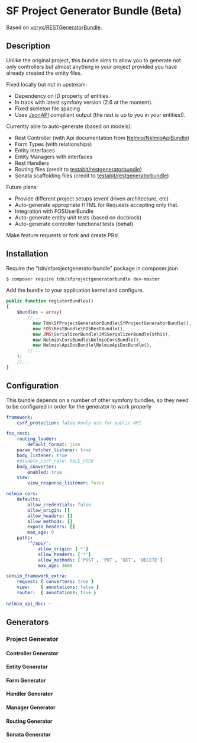# SF Project Generator Bundle (Beta)
Based on [voryx/RESTGeneratorBundle](https://github.com/voryx/restgeneratorbundle).

## Description

Unlike the original project, this bundle aims to allow you to generate not only controllers but almost anything in your project provided you have already created the entity files.

Fixed locally but not in upstream:

* Dependency on ID property of entities.
* In track with latest symfony version (2.6 at the moment).
* Fixed skeleton file spacing
* Uses [JsonAPI](http://jsonapi.org/) compliant output (the rest is up to you in your entities!).

Currently able to auto-generate (based on models):

* Rest Controller (with Api documentation from [Nelmio/NelmioApiBundle]())
* Form Types (with relationships)
* Entity Interfaces
* Entity Managers with interfaces
* Rest Handlers
* Routing files (credit to [testabit/restgeneratorbundle](https://github.com/testabit/restgeneratorbundle))
* Sonata scaffolding files (credit to [testabit/restgeneratorbundle](https://github.com/testabit/restgeneratorbundle))

Future plans:

* Provide different project setups (event driven architecture, etc)
* Auto-generate appropriate HTML for Requests accepting only that.
* Integration with FOSUserBundle
* Auto-generate entity unit tests (based on docblock)
* Auto-generate controller functional tests (behat)

Make feature requests or fork and create PRs!

## Installation

Require the "tdn/sfprojectgeneratorbundle" package in composer.json

```bash
$ composer require tdn/sfprojectgeneratorbundle dev-master
```

Add the bundle to your application kernel and configure.

```php
public function registerBundles()
{
    $bundles = array(
        //...
          new Tdn\SfProjectGeneratorBundle\SfProjectGeneratorBundle(),
          new FOS\RestBundle\FOSRestBundle(),
          new JMS\SerializerBundle\JMSSerializerBundle($this),
          new Nelmio\CorsBundle\NelmioCorsBundle(),
          new Nelmio\ApiDocBundle\NelmioApiDocBundle(),
        //...
    );
    //...
}
```

## Configuration

This bundle depends on a number of other symfony bundles, so they need to be configured in order for the generator to work properly

```yaml
framework:
    csrf_protection: false #only use for public API

fos_rest:
    routing_loader:
        default_format: json
    param_fetcher_listener: true
    body_listener: true
    #disable_csrf_role: ROLE_USER
    body_converter:
        enabled: true
    view:
        view_response_listener: force

nelmio_cors:
    defaults:
        allow_credentials: false
        allow_origin: []
        allow_headers: []
        allow_methods: []
        expose_headers: []
        max_age: 0
    paths:
        '^/api/':
            allow_origin: ['*']
            allow_headers: ['*']
            allow_methods: ['POST', 'PUT', 'GET', 'DELETE']
            max_age: 3600

sensio_framework_extra:
    request: { converters: true }
    view:    { annotations: false }
    router:  { annotations: true }
    
nelmio_api_doc: ~
```

## Generators

### Project Generator

#### Controller Generator

#### Entity Generator

#### Form Generator

#### Handler Generator

#### Manager Generator

#### Routing Generator

#### Sonata Generator
